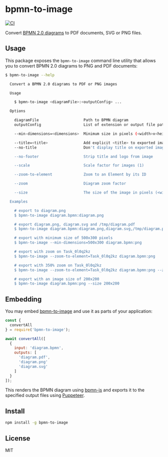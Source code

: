 # bpmn-to-image

[![CI](https://github.com/bpmn-io/bpmn-to-image/workflows/CI/badge.svg)](https://github.com/bpmn-io/bpmn-to-image/actions?query=workflow%3ACI)

Convert [BPMN 2.0 diagrams](https://www.omg.org/spec/BPMN/2.0) to PDF documents, SVG or PNG files.


## Usage

This package exposes the `bpmn-to-image` command line utility that allows you to convert BPMN 2.0 diagrams to PNG and PDF documents:

```bash
$ bpmn-to-image --help

  Convert a BPMN 2.0 diagrams to PDF or PNG images

  Usage

    $ bpmn-to-image <diagramFile>:<outputConfig> ...

  Options

    diagramFile                    Path to BPMN diagram
    outputConfig                   List of extension or output file paths

    --min-dimensions=<dimensions>  Minimum size in pixels (<width>x<height>)

    --title=<title>                Add explicit <title> to exported image
    --no-title                     Don't display title on exported image

    --no-footer                    Strip title and logo from image

    --scale                        Scale factor for images (1)

    --zoom-to-element              Zoom to an Element by its ID

    --zoom                         Diagram zoom factor

    --size                         The size of the image in pixels (<width>x<height>)

  Examples

    # export to diagram.png
    $ bpmn-to-image diagram.bpmn:diagram.png

    # export diagram.png, diagram.svg and /tmp/diagram.pdf
    $ bpmn-to-image diagram.bpmn:diagram.png,diagram.svg,/tmp/diagram.pdf

    # export with minimum size of 500x300 pixels
    $ bpmn-to-image --min-dimensions=500x300 diagram.bpmn:png

    # export with zoom on Task_0l0q2kz
    $ bpmn-to-image --zoom-to-element=Task_0l0q2kz diagram.bpmn:png

    # export with 350% zoom on Task_0l0q2kz
    $ bpmn-to-image --zoom-to-element=Task_0l0q2kz diagram.bpmn:png --zoom 3.5

    # export with an image size of 200x200
    $ bpmn-to-image diagram.bpmn:png --size 200x200
```


## Embedding

You may embed [bpmn-to-image](https://github.com/bpmn-io/bpmn-to-image) and use it as parts of your application:

```javascript
const {
  convertAll
} = require('bpmn-to-image');

await convertAll([
  {
    input: 'diagram.bpmn',
    outputs: [
      'diagram.pdf',
      'diagram.png'
      'diagram.svg'
    ]
  }
]);
```

This renders the BPMN diagram using [bpmn-js](https://github.com/bpmn-io/bpmn-js) and exports it to the specified output files using [Puppeteer](https://github.com/GoogleChrome/puppeteer).


## Install

```bash
npm install -g bpmn-to-image
```


## License

MIT
